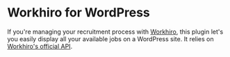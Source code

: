 # Workhiro for WordPress

If you're managing your recruitment process with [Workhiro](https://www.workhiro.com/?utm_source=github&utm_campaign=wordpress-workhiro&utm_medium=readme), this plugin let's you easily display all your available jobs on a WordPress site. It relies on [Workhiro's official API](http://docs.workhiro.apiary.io/).